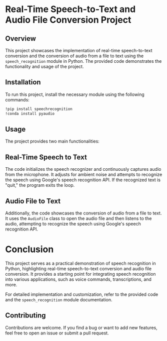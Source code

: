# Real-Time Speech-to-Text and Audio File Conversion Project

## Overview
This project showcases the implementation of real-time speech-to-text conversion and the conversion of audio from a file to text using the `speech_recognition` module in Python. The provided code demonstrates the functionality and usage of the project.

## Installation
To run this project, install the necessary module using the following commands:
```bash
!pip install speechrecognition
!conda install pyaudio
````

## Usage

The project provides two main functionalities:

## Real-Time Speech to Text
The code initializes the speech recognizer and continuously captures audio from the microphone. It adjusts for ambient noise and attempts to recognize the speech using Google's speech recognition API. If the recognized text is "quit," the program exits the loop.

## Audio File to Text
Additionally, the code showcases the conversion of audio from a file to text. It uses the `AudioFile` class to open the audio file and then listens to the audio, attempting to recognize the speech using Google's speech recognition API.

# Conclusion
This project serves as a practical demonstration of speech recognition in Python, highlighting real-time speech-to-text conversion and audio file conversion. It provides a starting point for integrating speech recognition into various applications, such as voice commands, transcriptions, and more.

For detailed implementation and customization, refer to the provided code and the `speech_recognition` module documentation.

## Contributing
Contributions are welcome. If you find a bug or want to add new features, feel free to open an issue or submit a pull request.
